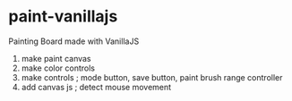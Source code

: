 # paint-vanillajs

Painting Board made with VanillaJS

1. make paint canvas
2. make color controls
3. make controls
   ; mode button, save button, paint brush range controller
4. add canvas js
   ; detect mouse movement
